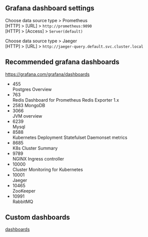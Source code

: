 ## Grafana dashboard settings
Choose data source type > Prometheus  
[HTTP] > [URL] > `http://prometheus:9090`  
[HTTP] > [Access] > `Server(default)`  

Choose data source type > Jaeger  
[HTTP] > [URL] > `http://jaeger-query.default.svc.cluster.local`  

## Recommended grafana dashboards
https://grafana.com/grafana/dashboards
* 455  
Postgres Overview
* 763  
Redis Dashboard for Prometheus Redis Exporter 1.x
* 2583
MongoDB
* 3066  
JVM overview
* 6239  
Mysql
* 8588  
Kubernetes Deployment Statefulset Daemonset metrics
* 8685  
K8s Cluster Summary
* 9789  
NGINX Ingress controller
* 10000  
Cluster Monitoring for Kubernetes
* 10001  
Jaeger
* 10465  
ZooKeeper
* 10991  
RabbitMQ

## Custom dashboards
[dashboards](./dashboard)
